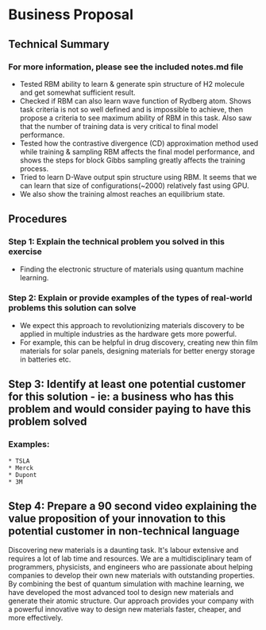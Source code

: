 # Business Proposal

## Technical Summary 
### For more information, please see the included notes.md file

* Tested RBM ability to learn & generate spin structure of H2 molecule and get somewhat sufficient result.
* Checked if RBM can also learn wave function of Rydberg atom. Shows task criteria is not so well defined and is impossible to achieve, then propose a criteria to see maximum ability of RBM in this task. Also saw that the number of training data is very critical to final model performance.
* Tested how the contrastive divergence (CD) approximation method used while training & sampling RBM affects the final model performance, and shows the steps for block Gibbs sampling greatly affects the training process.
* Tried to learn D-Wave output spin structure using RBM. It seems that we can learn that size of configurations(~2000) relatively fast using GPU. 
* We also show the training almost reaches an equilibrium state.

## Procedures 

### Step 1: Explain the technical problem you solved in this exercise

* Finding the electronic structure of materials using quantum machine learning.

### Step 2: Explain or provide examples of the types of real-world problems this solution can solve

* We expect this approach to revolutionizing materials discovery to be applied in multiple industries as the hardware gets more powerful. 
* For example, this can be helpful in drug discovery, creating new thin film materials for solar panels, designing materials for better energy storage in batteries etc.

## Step 3: Identify at least one potential customer for this solution - ie: a business who has this problem and would consider paying to have this problem solved

### Examples:
    * TSLA
    * Merck
    * Dupont
    * 3M 

## Step 4: Prepare a 90 second video explaining the value proposition of your innovation to this potential customer in non-technical language
Discovering new materials is a daunting task. It's labour extensive and requires a lot of lab time and resources. We are a multidisciplinary team of programmers, physicists, and engineers who are passionate about helping companies to develop their own new materials with outstanding properties. By combining the best of quantum simulation with machine learning, we have developed the most advanced tool to design new materials and generate their atomic structure. Our approach provides your company with a powerful innovative way to design new materials faster, cheaper, and more effectively. 
